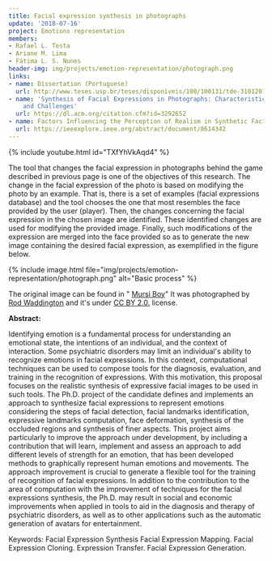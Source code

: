 ```yaml
---
title: Facial expression synthesis in photographs
update: '2018-07-16'
project: Emotions representation
members:
- Rafael L. Testa
- Ariane M. Lima
- Fátima L. S. Nunes
header-img: img/projects/emotion-representation/photograph.png
links:
- name: Dissertation (Portuguese)
  url: http://www.teses.usp.br/teses/disponiveis/100/100131/tde-31012019-165605/en.php
- name: 'Synthesis of Facial Expressions in Photographs: Characteristics, Approaches,
    and Challenges'
  url: https://dl.acm.org/citation.cfm?id=3292652
- name: Factors Influencing the Perception of Realism in Synthetic Facial Expressions
  url: https://ieeexplore.ieee.org/abstract/document/8614342
---
```


{% include youtube.html id="TXfYhVkAqd4" %}

The tool that changes the facial expression in photographs behind the game described in previous page is one of the objectives of this research. The change in the facial expression of the photo is based on modifying the photo by an example. That is, there is a set of examples (facial expressions database) and the tool chooses the one that most resembles the face provided by the user (player). Then, the changes concerning the facial expression in the chosen image are identified. These identified changes are used for modifying the provided image. Finally, such modifications of the expression are merged into the face provided so as to generate the new image containing the desired facial expression, as exemplified in the figure below.


{% include image.html file="img/projects/emotion-representation/photograph.png" alt="Basic process" %}

The original image can be found in "
[Mursi Boy](https://flic.kr/p/21KYU3y)" It was photographed by
[Rod Waddington](https://www.flickr.com/photos/rod_waddington/) and it's under
[CC BY 2.0.](https://creativecommons.org/licenses/by/2.0/) license.

**Abstract:**

Identifying emotion is a fundamental process for understanding an emotional state, the intentions of an individual, and the context of interaction. Some psychiatric disorders may limit an individual's ability to recognize emotions in facial expressions. In this context, computational techniques can be used to compose tools for the diagnosis, evaluation, and training in the recognition of expressions. With this motivation, this proposal focuses on the realistic synthesis of expressive facial images to be used in such tools. The Ph.D. project of the candidate defines and implements an approach to synthesize facial expressions to represent emotions considering the steps of facial detection, facial landmarks identification, expressive landmarks computation, face deformation, synthesis of the occluded regions and synthesis of finer aspects. This project aims particularly to improve the approach under development, by including a contribution that will learn, implement and assess an approach to add different levels of strength for an emotion, that has been developed methods to graphically represent human emotions and movements. The approach improvement is crucial to generate a flexible tool for the training of recognition of facial expressions. In addition to the contribution to the area of computation with the improvement of techniques for the facial expressions synthesis, the Ph.D. may result in social and economic improvements when applied in tools to aid in the diagnosis and therapy of psychiatric disorders, as well as to other applications such as the automatic generation of avatars for entertainment.

Keywords: Facial Expression Synthesis Facial Expression Mapping. Facial Expression Cloning. Expression Transfer. Facial Expression Generation.

